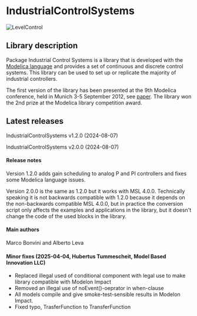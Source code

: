 # IndustrialControlSystems

![LevelControl](https://raw.github.com/mbonvini/IndustrialControlSystems/master/IndustrialControlSystems/help/images/LevelControl_Scheme.png)

## Library description

Package Industrial Control Systems is a library that is developed with the [Modelica language](https://www.modelica.org) and provides a set of continuous and discrete control systems.
This library can be used to set up or replicate the majority of industrial controllers.

The first version of the library has been presented at the 9th Modelica conference,
held in Munich 3-5 September 2012, see [paper](http://dx.doi.org/10.3384/ecp12076477). The library won the 2nd prize at the Modelica library competition award.

## Latest releases

IndustrialControlSystems v1.2.0 (2024-08-07)

IndustrialControlSystems v2.0.0 (2024-08-07)

#### Release notes

Version 1.2.0 adds gain scheduling to analog P and PI controllers and fixes some Modelica language issues.

Version 2.0.0 is the same as 1.2.0 but it works with MSL 4.0.0. Technically speaking it is not backwards compatible with 1.2.0 because it depends on the non-backwards compatible MSL 4.0.0, but in practice the conversion script only affects the examples and applications in the library, but it doesn't change the code of the used blocks in the library.

#### Main authors

Marco Bonvini and Alberto Leva

#### Minor fixes (2025-04-04, Hubertus Tummescheit, Model Based Innovation LLC)

 - Replaced illegal used of conditional component with legal use to make library compatible with Modelon Impact
 - Removed an illegal use of noEvent()-oeprator in when-clause
 - All models compile and give smoke-test-sensible results in Modelon Impact.
 - Fixed typo, TrasferFunction to TransferFunction
